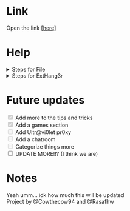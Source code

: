 <h1>Link</h1>
<html>Open the link <a href="https://cowthecow94.github.io">[here]</a></html>
<h1>Help</h1>
<details>
  <summary>Steps for File</summary>
  <p>1. Click the link <a href="/index.html" download>[Here]</a> to open index.html source</p>
  <p>2. Press the download button on source page</p>
  <p>3. Open the download</p>
  <p>4. Press the Open cloaked button and done! You've opened the site without opening it (the site that goguardian and others can detect)!</p>
</details>
<details>
  <summary>Steps for ExtHang3r</summary>
  <p>1. Navigate to the methods page</p>
  <p>2. Click on the ExtHang3r button</p>
  <p>3. You can just follow the rest of the instructions in the embed</p>
</details>
<h1>Future updates</h1>
<input type="checkbox" disabled checked>
<label>Add more to the tips and tricks</label> <br>
<input type="checkbox" disabled checked>
<label>Add a games section</label> <br>
<input type="checkbox" disabled>
<label>Add Ultr@vi0let pr0xy</label> <br>
<input type="checkbox" disabled>
<label>Add a chatroom</label> <br>
<input type="checkbox" disabled>
<label>Categorize things more</label> <br>
<input type="checkbox">
<label>UPDATE MORE!!? (I think we are)</label> <br>
<h1>Notes</h1>
<html>Yeah umm... idk how much this will be updated</html> <br>
<html>Project by @Cowthecow94 and @Rasafhw</html>
